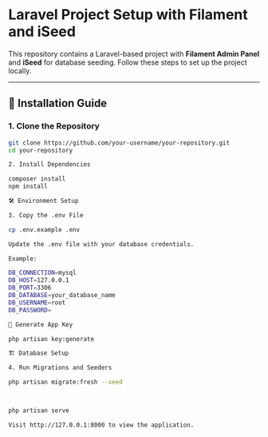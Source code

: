 

# Laravel Project Setup with Filament and iSeed

This repository contains a Laravel-based project with **Filament Admin Panel** and **iSeed** for database seeding. Follow these steps to set up the project locally.

---

## 🚀 Installation Guide

### **1. Clone the Repository**
```bash
git clone https://github.com/your-username/your-repository.git
cd your-repository

2. Install Dependencies

composer install
npm install

🛠️ Environment Setup

3. Copy the .env File

cp .env.example .env

Update the .env file with your database credentials.

Example:

DB_CONNECTION=mysql
DB_HOST=127.0.0.1
DB_PORT=3306
DB_DATABASE=your_database_name
DB_USERNAME=root
DB_PASSWORD=

🔑 Generate App Key

php artisan key:generate

🏗️ Database Setup

4. Run Migrations and Seeders

php artisan migrate:fresh --seed



php artisan serve

Visit http://127.0.0.1:8000 to view the application.

